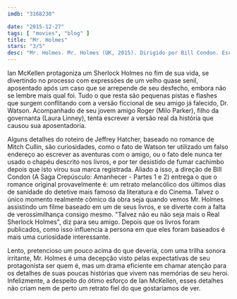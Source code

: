 ```yaml
---
imdb: "3168230"

date: "2015-12-27"
tags: [ "movies", "blog" ]
title: "Mr. Holmes"
stars: "3/5"
desc: "Mr. Holmes. Mr. Holmes (UK, 2015). Dirigido por Bill Condon. Escrito por Mitch Cullin, Jeffrey Hatcher, Arthur Conan Doyle. Com Ian McKellen, Laura Linney, Milo Parker, Hiroyuki Sanada, Hattie Morahan, Patrick Kennedy, Roger Allam, Philip Davis, Frances de la Tour."
---
```

Ian McKellen protagoniza um Sherlock Holmes no fim de sua vida, se divertindo no processo com expressões de um velho quase senil, aposentado após um caso que se arrepende de seu desfecho, embora não se lembre mais qual foi. Tudo o que resta são pequenas pistas e flashes que surgem conflitando com a versão ficcional de seu amigo já falecido, Dr. Watson. Acompanhado de seu jovem amigo Roger (Milo Parker), filho da governanta (Laura Linney), tenta escrever a versão real da história que causou sua aposentadoria.

Alguns detalhes do roteiro de Jeffrey Hatcher, baseado no romance de Mitch Cullin, são curiosidades, como o fato de Watson ter utilizado um falso endereço ao escrever as aventuras com o amigo, ou o fato dele nunca ter usado o chapéu descrito nos livros, e por ter desistido de fumar cachimbo depois que isto virou sua marca registrada. Aliado a isso, a direção de Bill Condon (A Saga Crepúsculo: Amanhecer - Partes 1 e 2) entrega o que o romance original provavelmente é: um retrato melancólico dos últimos dias de sanidade do detetive mais famoso da literatura e do Cinema. Talvez o único momento realmente cômico da obra seja quando vemos Mr. Holmes assistindo um filme baseado em um de seus livros, e se diverte com a falta de verossimilhança consigo mesmo. "Talvez não eu não seja mais o Real Sherlock Holmes", diz para seu amigo. Depois que os livros foram publicados, como isso influencia a persona em que eles foram baseados é mais uma curiosidade interessante.

Lento, pretencioso um pouco acima do que deveria, com uma trilha sonora irritante, Mr. Holmes é uma decepção visto pelas expectativas de seu protagonista ser quem é, mas um drama eficiente em chamar atenção para os detalhes de suas poucas histórias que vivem nas memórias de seu heroi. Infelizmente, a despeito do ótimo esforço de Ian McKellen, esses detalhes não criam nem de perto um retrato fiel do que gostaríamos de ver.

